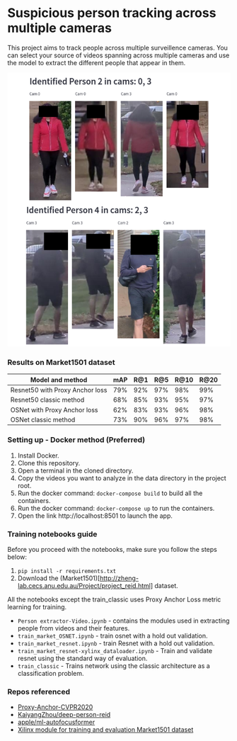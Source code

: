 # Suspicious person tracking across multiple cameras

This project aims to track people across multiple surveillence cameras.
You can select your source of videos spanning across multiple cameras and use the model to extract the different people that appear in them.

![Preview](src/app_preview.png)

### Results on Market1501 dataset

| Model and method | mAP | R@1 | R@5 | R@10 | R@20 |
|----------|----------|----------|----------|----------|----------|
| Resnet50 with Proxy Anchor loss | 79% | 92% | 97% | 98% | 99% |
| Resnet50 classic method | 68% | 85% | 93% | 95% | 97% |
| OSNet with Proxy Anchor loss | 62% | 83% | 93% | 96% | 98% |
| OSNet classic method | 73% | 90% | 96% | 97% | 98% |


### Setting up - Docker method (Preferred)

1) Install Docker.
2) Clone this repository.
3) Open a terminal in the cloned directory.
4) Copy the videos you want to analyze in the data directory in the project root.
5) Run the docker command: ```docker-compose build``` to build all the containers.
6) Run the docker command: ```docker-compose up``` to run the containers.
7) Open the link http://localhost:8501 to launch the app.

### Training notebooks guide

Before you proceed with the notebooks, make sure you follow the steps below: 

1) ```pip install -r requirements.txt```
2) Download the (Market1501)[http://zheng-lab.cecs.anu.edu.au/Project/project_reid.html] dataset.

All the notebooks except the train_classic uses Proxy Anchor Loss metric learning for training.

- ```Person extractor-Video.ipynb``` - contains the modules used in extracting people from videos and their features.
- ```train_market_OSNET.ipynb``` - train osnet with a hold out validation.
- ```train_market_resnet.ipynb``` - train Resnet with a hold out validation.
- ```train_market_resnet-xylinx_dataloader.ipynb``` - Train and validate resnet using the standard way of evaluation.
- ```train_classic``` - Trains network using the classic architecture as a classification problem.

### Repos referenced

- [Proxy-Anchor-CVPR2020](https://github.com/tjddus9597/Proxy-Anchor-CVPR2020)
- [KaiyangZhou/deep-person-reid](https://github.com/KaiyangZhou/deep-person-reid/)
- [apple/ml-autofocusformer](https://github.com/apple/ml-autofocusformer)
- [Xilinx module for training and evaluation Market1501 dataset](https://www.xilinx.com/bin/public/openDownload?filename=pt_personreid-res50_market1501_256_128_5.3G_1.1_Z4.0.zip)